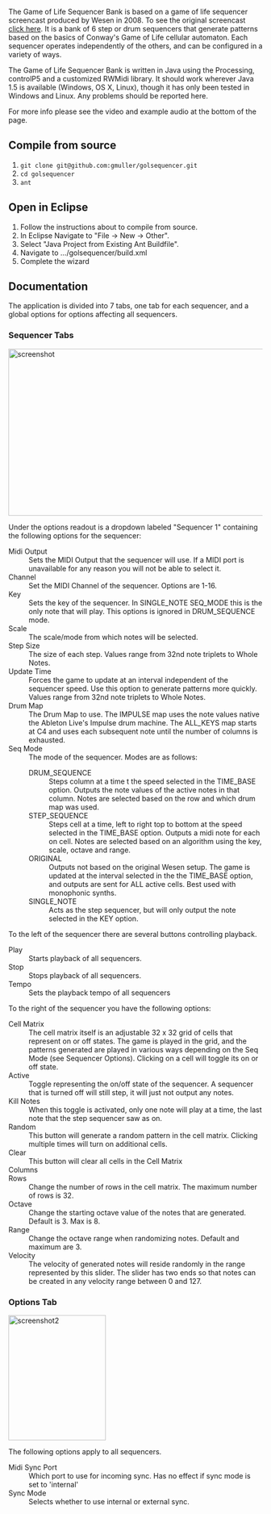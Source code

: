 The Game of Life Sequencer Bank is based on a game of life sequencer screencast produced by Wesen in 2008. To see the original screencast <a href="http://vimeo.com/1824904">click here</a>. It is a bank of 6 step or drum sequencers that generate patterns based on the basics of Conway's Game of Life cellular automaton. Each sequencer operates independently of the others, and can be configured in a variety of ways.

The Game of Life Sequencer Bank is written in Java using the Processing, controlP5 and a customized RWMidi library. It should work wherever Java 1.5 is available (Windows, OS X, Linux), though it has only been tested in Windows and Linux. Any problems should be reported here.

For more info please see the video and example audio at the bottom of the page.

## Compile from source

1. `git clone git@github.com:gmuller/golsequencer.git`
2. `cd golsequencer`
3. `ant`

## Open in Eclipse

1. Follow the instructions about to compile from source.
2. In Eclipse Navigate to "File -> New -> Other".
3. Select "Java Project from Existing Ant Buildfile".
4. Navigate to .../golsequencer/build.xml
5. Complete the wizard

## Documentation

The application is divided into 7 tabs, one tab for each sequencer, and a global options for options affecting all sequencers.

### Sequencer Tabs

<img class="alignnone size-full wp-image-563" title="screenshot" src="https://www.grantmuller.com/images/screenshot.gif" alt="screenshot" width="530" height="331" />

Under the options readout is a dropdown labeled "Sequencer 1" containing the following options for the sequencer:

<dl class="dl-horizontal">
<dt>Midi Output</dt> 
<dd>Sets the MIDI Output that the sequencer will use. If a MIDI port is unavailable for any reason you will not be able to select it.</dd>
    
<dt>Channel</dt> 
<dd>Set the MIDI Channel of the sequencer. Options are 1-16.</dd>
    
<dt>Key</dt> 
<dd>Sets the key of the sequencer. In SINGLE_NOTE SEQ_MODE this is the only note that will play. This options is ignored in DRUM_SEQUENCE mode.</dd>
    
<dt>Scale</dt> 
<dd>The scale/mode from which notes will be selected.</dd>
    
<dt>Step Size</dt> 
<dd>The size of each step. Values range from 32nd note triplets to Whole Notes.</dd>
    
<dt>Update Time</dt> 
<dd>Forces the game to update at an interval independent of the sequencer speed. Use this option to generate patterns more quickly. Values range from 32nd note triplets to Whole Notes.</dd>
    
<dt>Drum Map</dt> 
<dd>The Drum Map to use. The IMPULSE map uses the note values native the Ableton Live's Impulse drum machine. The ALL_KEYS map starts at C4 and uses each subsequent note until the number of columns is exhausted.</dd>
    
<dt>Seq Mode</dt> 
<dd>The mode of the sequencer. Modes are as follows:
<dl>
<dt>DRUM_SEQUENCE</dt> 
<dd>Steps column at a time t the speed selected in the TIME_BASE option. Outputs the note values of the active notes in that column. Notes are selected based on the row and which drum map was used.</dd>

<dt>STEP_SEQUENCE</dt> 
<dd>Steps cell at a time, left to right top to bottom at the speed selected in the TIME_BASE option. Outputs a midi note for each on cell. Notes are selected based on an algorithm using the key, scale, octave and range.</dd>
    		
<dt>ORIGINAL</dt>
<dd>Outputs not based on the original Wesen setup. The game is updated at the interval selected in the the TIME_BASE option, and outputs are sent for ALL active cells. Best used with monophonic synths.</dd>
    		
<dt>SINGLE_NOTE</dt> 
<dd>Acts as the step sequencer, but will only output the note selected in the KEY option.</dd>
</dl>
</dl>

To the left of the sequencer there are several buttons controlling playback.

<dl>
<dt>Play</dt> 
<dd>Starts playback of all sequencers.</dd>
    
<dt>Stop</dt> 
<dd>Stops playback of all sequencers.</dd>
    
<dt>Tempo</dt> 
<dd>Sets the playback tempo of all sequencers</dd>
</dl>

To the right of the sequencer you have the following options:

<dl>
<dt>Cell Matrix</dt> 
<dd>The cell matrix itself is an adjustable 32 x 32 grid of cells that represent on or off states. The game is played in the grid, and the patterns generated are played in various ways depending on the Seq Mode (see Sequencer Options). Clicking on a cell will toggle its on or off state.</dd>
    
<dt>Active</dt>
<dd>Toggle representing the on/off state of the sequencer. A sequencer that is turned off will still step, it will just not output any notes.</dd>
    
<dt>Kill Notes</dt> 
<dd>When this toggle is activated, only one note will play at a time, the last note that the step sequencer saw as on.</dd>
    
<dt>Random</dt> 
<dd>This button will generate a random pattern in the cell matrix. Clicking multiple times will turn on additional cells.</dd>
    
<dt>Clear</dt>
<dd>This button will clear all cells in the Cell Matrix</dd>
    
<dt>Columns</dt>
<ddChange the number of columns in the cell matrix. The maximum number of columns is 32.</dd>
    
<dt>Rows</dt>
<dd>Change the number of rows in the cell matrix. The maximum number of rows is 32.</dd>
    
<dt>Octave</dt> 
<dd>Change the starting octave value of the notes that are generated. Default is 3. Max is 8.</dd>
    
<dt>Range</dt> 
<dd>Change the octave range when randomizing notes. Default and maximum are 3.</dd>

<dt>Velocity</dt> 
<dd>The velocity of generated notes will reside randomly in the range represented by this slider. The slider has two ends so that notes can be created in any velocity range between 0 and 127.</dd>
</dl>

### Options Tab

<img class="size-full wp-image-564 alignleft" title="screenshot2" src="http://www.grantmuller.com/wp-content/uploads/screenshot2.gif" alt="screenshot2" width="193" height="248" />

The following options apply to all sequencers.

<dl>
<dt>Midi Sync Port</dt> 
<dd>Which port to use for incoming sync. Has no effect if sync mode is set to 'internal'</dd>
    
<dt>Sync Mode</dt> 
<dd>Selects whether to use internal or external sync.</dd>
</dl>
